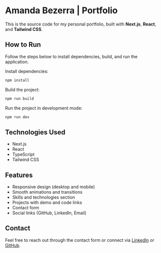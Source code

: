 # Amanda Bezerra | Portfolio

This is the source code for my personal portfolio, built with **Next.js**, **React**, and **Tailwind CSS**.

## How to Run

Follow the steps below to install dependencies, build, and run the application.

Install dependencies:

```bash
npm install
```

Build the project:

```bash
npm run build
```

Run the project in development mode:

```bash
npm run dev
```

## Technologies Used

- Next.js
- React
- TypeScript
- Tailwind CSS

## Features

- Responsive design (desktop and mobile)
- Smooth animations and transitions
- Skills and technologies section
- Projects with demo and code links
- Contact form
- Social links (GitHub, LinkedIn, Email)

## Contact

Feel free to reach out through the contact form or connect via [LinkedIn](https://linkedin.com/in/amandabezsilv) or [GitHub](https://github.com/Amandabezsiv).
